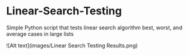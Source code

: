 # Linear-Search-Testing
Simple Python script that tests linear search algorithm best, worst, and average cases in large lists

![Alt text](images/Linear Search Testing Results.png)
